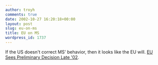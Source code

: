 ```yaml
---
author: troyh
comments: true
date: 2002-10-27 16:20:18+00:00
layout: post
slug: eu-on-ms
title: EU on MS
wordpress_id: 1737
---
```


If the US doesn't correct MS' behavior, then it looks like the EU will. [EU Sees Preliminary  Decision Late '02](http://www.reuters.com/news_article.jhtml;jsessionid=05BKTUHYQMF4ICRBAEZSFFA?type=technologynews&StoryID=1635050).
